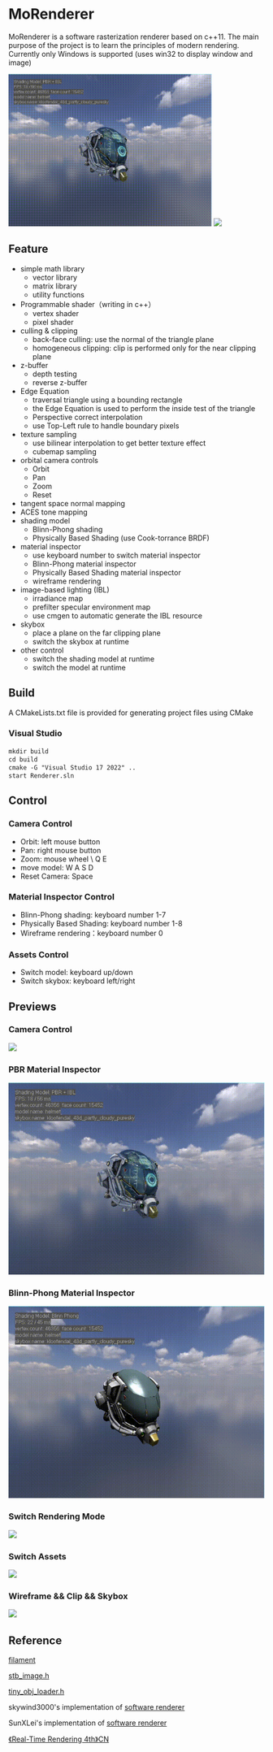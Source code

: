 # MoRenderer

MoRenderer is a software rasterization renderer based on c++11. The main purpose of the project is to learn the principles of modern rendering. Currently only Windows is supported (uses win32 to display window and image)

<img src="images/PBR-Material-Inspector.gif" width="400">
<img src="images/Switch-Rendering-Mode.gif" width="400">

## Feature

-   simple math library
    -   vector library
    -   matrix library
    -   utility functions
-   Programmable shader（writing in c++）
    -   vertex shader
    -   pixel shader
-   culling & clipping
    -   back-face culling: use the normal of the triangle plane
    -   homogeneous clipping: clip is performed only for the near clipping plane
-   z-buffer
    -   depth testing
    -   reverse z-buffer 
-   Edge Equation
    -   traversal triangle using a bounding rectangle
    -   the Edge Equation is used to perform the inside test of the triangle
    -   Perspective correct interpolation
    -   use Top-Left rule to handle boundary pixels
-   texture sampling
    -   use bilinear interpolation to get better texture effect
    -   cubemap sampling
-   orbital camera controls
    - Orbit
    - Pan
    - Zoom
    - Reset
-   tangent space normal mapping
-   ACES tone mapping
-   shading model
    -   Blinn-Phong shading
    -   Physically Based Shading (use Cook-torrance BRDF)
-   material inspector
    -   use keyboard number to switch material inspector
    -   Blinn-Phong material inspector
    -   Physically Based Shading material inspector
    -   wireframe rendering
-   image-based lighting (IBL)
    -   irradiance map
    -   prefilter specular environment map
    -   use cmgen to automatic generate the IBL resource
-   skybox 
    -   place a plane on the far clipping plane
    -   switch the skybox at runtime
-   other control
    -   switch the shading model at runtime
    -   switch the model at runtime

## Build

A CMakeLists.txt file is provided for generating project files using CMake

### Visual Studio

```
mkdir build
cd build
cmake -G "Visual Studio 17 2022" ..
start Renderer.sln
```

## Control
### Camera Control
-   Orbit: left mouse button
-   Pan: right mouse button
-   Zoom: mouse wheel \ Q E
-   move model: W A S D
-   Reset Camera: Space

### Material Inspector Control
-   Blinn-Phong shading: keyboard number 1-7
-   Physically Based Shading: keyboard number 1-8
-   Wireframe rendering：keyboard number 0

### Assets Control
-   Switch model: keyboard up/down
-   Switch skybox: keyboard left/right

## Previews

### Camera Control
![](images/Camera-Control.gif)

### PBR Material Inspector
![](images/PBR-Material-Inspector.gif)

### Blinn-Phong Material Inspector
![](images/Blinn-Phong-Material-Inspector.gif)

### Switch Rendering Mode
![](images/Switch-Rendering-Mode.gif)

### Switch Assets
![](images/Switch-Assets.gif)

### Wireframe && Clip && Skybox
![](images/Wireframe-Clip-Skybox.gif)

## Reference

[filament](https://github.com/google/filament "filament")

[stb_image.h](https://github.com/nothings/stb "stb_image")

[tiny_obj_loader.h](https://github.com/tinyobjloader/tinyobjloader "tiny_obj_loader")

skywind3000's implementation of [software renderer](https://github.com/skywind3000/RenderHelp "software renderer")

SunXLei's implementation of [software renderer](https://github.com/SunXLei/SRender "software renderer")

[《Real-Time Rendering 4th》CN](https://github.com/Morakito/Real-Time-Rendering-4th-CN "《Real-Time Rendering 4th》CN")
